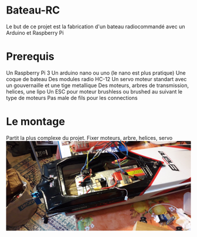 # Bateau-RC
Le but de ce projet est la fabrication d'un bateau radiocommandé avec un Arduino et Raspberry Pi

# Prerequis
Un Raspberry Pi 3
Un arduino nano ou uno (le nano est plus pratique)
Une coque de bateau
Des modules radio HC-12
Un servo moteur standart avec un gouvernaille et une tige metallique
Des moteurs, arbres de transmission, helices, une lipo
Un ESC pour moteur brushless ou brushed au suivant le type de moteurs
Pas male de fils pour les connections

# Le montage
Partit la plus complexe du projet.
Fixer moteurs, arbre, helices, servo
![bateau](https://github.com/Arnaud-Della/Bateau-RC/blob/master/20190306_182206.jpg)
      
